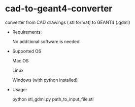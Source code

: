 # cad-to-geant4-converter
converter from CAD drawings (.stl format) to GEANT4 (.gdml)


- Requirements:

  No additional software is needed  



- Supported OS
  
  Mac OS

  Linux
  
  Windows (with python installed)



- Usage:

  python stl_gdml.py path_to_input_file.stl
